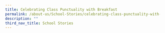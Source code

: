 ```yaml
---
title: Celebrating Class Punctuality with Breakfast
permalink: /about-us/School-Stories/celebrating-class-punctuality-with-breakfast/
description: ""
third_nav_title: School Stories
---
```

